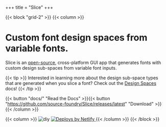 +++
title = "Slice"
+++

{{< block "grid-2" >}}
{{< column >}}
# Custom font design spaces from variable fonts.

Slice is an [open-source](https://github.com/source-foundry/Slice), cross-platform GUI app that generates fonts with custom design sub-spaces from variable font inputs.

{{< tip >}}
Interested in learning more about the design sub-space types that are generated when you slice a font?  Check out the [Design Spaces](/docs/designspaces) docs!
{{< /tip >}}

{{< button "docs/" "Read the Docs" >}}{{< button "https://github.com/source-foundry/Slice/releases/latest" "Download" >}}
{{< /column >}}

{{< column >}}
![diy](/images/hero.png)
  <a href="https://www.netlify.com">
    <img src="https://www.netlify.com/img/global/badges/netlify-color-accent.svg" alt="Deploys by Netlify" />
  </a>
{{< /column >}}
{{< /block >}}
